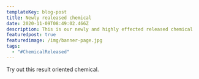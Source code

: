 ```yaml
---
templateKey: blog-post
title: Newly realeased chemical
date: 2020-11-09T08:49:02.466Z
description: This is our newly and highly effected released chemical
featuredpost: true
featuredimage: /img/banner-page.jpg
tags:
  - "#ChemicalReleased"
---
```

Try out this result oriented chemical.